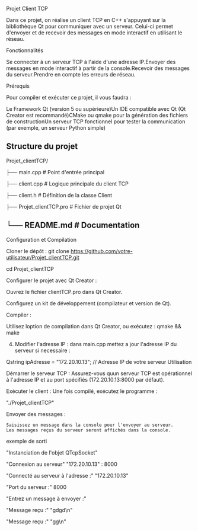 Projet Client TCP

Dans ce projet, on réalise un client TCP en C++ s'appuyant sur la bibliothèque Qt pour communiquer avec un serveur. Celui-ci permet d'envoyer et de recevoir des messages en mode interactif en utilisant le réseau.

Fonctionnalités

Se connecter à un serveur TCP à l'aide d'une adresse IP.Envoyer des messages en mode interactif à partir de la console.Recevoir des messages du serveur.Prendre en compte les erreurs de réseau.

Prérequis

Pour compiler et exécuter ce projet, il vous faudra :

Le Framework Qt (version 5 ou supérieure)Un IDE compatible avec Qt (Qt Creator est recommandé)CMake ou qmake pour la génération des fichiers de constructionUn serveur TCP fonctionnel pour tester la communication (par exemple, un serveur Python simple)

Structure du projet
-----------------------------------------------------
Projet_clientTCP/

├── main.cpp        # Point d'entrée principal

├── client.cpp      # Logique principale du client TCP

├── client.h        # Définition de la classe Client

├── Projet_clientTCP.pro # Fichier de projet Qt

└── README.md       # Documentation
-----------------------------------------------------

Configuration et Compilation

Cloner le dépôt :
git clone https://github.com/votre-utilisateur/Projet_clientTCP.git

 cd Projet_clientTCP

Configurer le projet avec Qt Creator :

Ouvrez le fichier clientTCP.pro  dans Qt Creator.

Configurez un kit de développement (compilateur et version de Qt).

Compiler :

Utilisez loption de compilation dans Qt Creator, ou exécutez : qmake && make

4. Modifier l'adresse IP : dans main.cpp mettez a jour l'adresse IP du serveur si necessaire :

Qstring ipAdresse = "172.20.10.13"; // Adresse IP de votre serveur
Utilisation

Démarrer le serveur TCP : Assurez-vous quun serveur TCP est opérationnel à l'adresse IP et au port spécifiés (172.20.10.13:8000 par défaut).

Exécuter le client : Une fois compilé, exécutez le programme :

"./Projet_clientTCP"

Envoyer des messages :

    Saisissez un message dans la console pour l'envoyer au serveur.
    Les messages reçus du serveur seront affichés dans la console.

exemple de sorti
  
   "Instanciation de l'objet QTcpSocket"
  
   "Connexion au serveur" "172.20.10.13" : 8000
   
   "Connecté au serveur à l'adresse :" "172.20.10.13"
   
   "Port du serveur :" 8000
   
   "Entrez un message à envoyer :"
   
   "Message reçu :" "gdgd\n"
   
   "Message reçu :" "gg\n"


